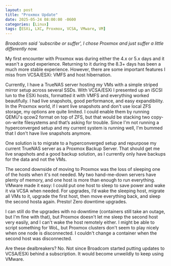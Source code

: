 ```yaml
---
layout: post
title: "Proxmox Update"
date: 2025-05-24 08:00:00 -0600
categories: [Linux]
tags: [ESXi, LXC, Proxmox, VCSA, VMware, VM]
---
```


*Broadcom said 'subscribe or suffer', I chose Proxmox and just suffer a little differently now.*

My first encounter with Proxmox was during either the 4.x or 5.x days and it wasn't a good experience. Returning to it during the 8.3+ days has been a much more stable experience. However, there are some important features I miss from VCSA/ESXi: VMFS and host hibernation.

Currently, I have a TrueNAS server hosting my VMs with a simple striped mirror setup across several SSDs. With VCSA/ESXi I presented up an iSCSI lun to the ESXi hosts, formatted it with VMFS and everything worked beautifully. I had live snapshots, good performance, and easy expandibility. In the Proxmox world, if I want live snapshots and don't use local ZFS storage, my options are quite limited. I could enable them by running QEMU's qcow2 format on top of ZFS, but that would be stacking two copy-on-write filesystems and that’s asking for trouble. Since I'm not running a hyperconverged setup and my current system is running well, I'm bummed that I don't have live snapshots anymore.

One solution is to migrate to a hyperconverged setup and repurpose my current TrueNAS server as a Proxmox Backup Server. That should get me live snapshots and a good backup solution, as I currently only have backups for the data and not the VMs.

The second downside of moving to Proxmox was the loss of sleeping one of the hosts when it's not needed. My two hand-me-down servers have plenty of memory, and one host is more than enough to run everything. VMware made it easy: I could put one host to sleep to save power and wake it via VCSA when needed. For upgrades, I’d wake the sleeping host, migrate all VMs to it, upgrade the first host, then move everything back, and sleep the second hosta again. Presto! Zero downtime upgrades.

I can still do the upgrades with no downtime (containers still take an outage, but I'm fine with that), but Proxmox doesn't let me sleep the second host very easily, and I can't wake the host remotely either. I might be able to script something for WoL, but Proxmox clusters don't seem to play nicely when one node is disconnected. I couldn't change a container when the second host was disconnected.

Are these dealbreakers? No. Not since Broadcom started putting updates to VCSA/ESXi behind a subscription. It would become unweildly to keep using VMware.
